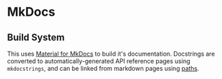 # MkDocs

## Build System

This uses [Material for MkDocs](https://squidfunk.github.io/mkdocs-material/) to build it's documentation.
Docstrings are converted to automatically-generated API reference pages using `mkdocstrings`, and can be linked from
markdown pages using [paths](https://mkdocstrings.github.io/usage/).

